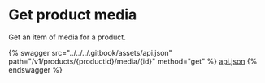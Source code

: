 # Get product media

Get an item of media for a product.

{% swagger src="../../../.gitbook/assets/api.json" path="/v1/products/{productId}/media/{id}" method="get" %}
[api.json](../../../.gitbook/assets/api.json)
{% endswagger %}

